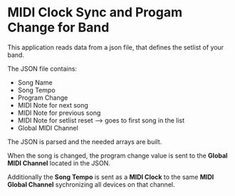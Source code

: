 # MIDI Clock Sync and Progam Change for Band

This application reads data from a json file, that defines the setlist of your band.

The JSON file contains:
-  Song Name
-  Song Tempo
-  Program Change
-  MIDI Note for next song
-  MIDI Note for previous song
-  MIDI Note for setlist reset --> goes to first song in the list
-  Global MIDI Channel
  
The JSON is parsed and the needed arrays are built.

When the song is changed, the program change value is sent to the **Global MIDI Channel** located in the JSON.

Additionally the **Song Tempo** is sent as a **MIDI Clock** to the same **MIDI Global Channel** sychronizing all devices on that channel.
